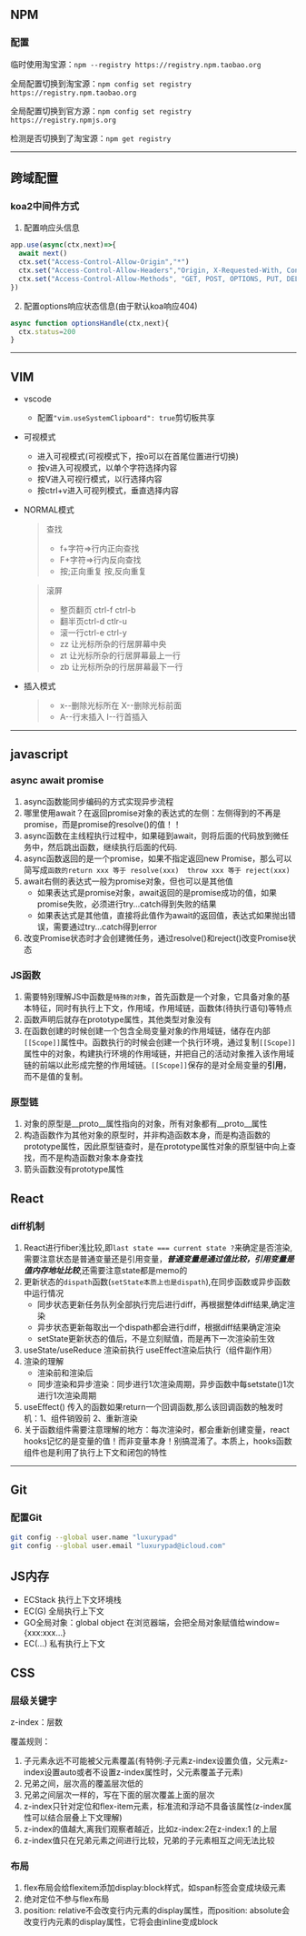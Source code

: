 ## NPM
### 配置
临时使用淘宝源：`npm --registry https://registry.npm.taobao.org`

全局配置切换到淘宝源：`npm config set registry https://registry.npm.taobao.org`   

全局配置切换到官方源：`npm config set registry https://registry.npmjs.org`  

检测是否切换到了淘宝源：`npm get registry`  

***

## 跨域配置
### koa2中间件方式
1. 配置响应头信息
```js
app.use(async(ctx,next)=>{
  await next()
  ctx.set("Access-Control-Allow-Origin","*")
  ctx.set("Access-Control-Allow-Headers","Origin, X-Requested-With, Content-Type, Accept,Authorization")
  ctx.set("Access-Control-Allow-Methods", "GET, POST, OPTIONS, PUT, DELETE,PATCH")
})
```
2. 配置options响应状态信息(由于默认koa响应404)
```js
async function optionsHandle(ctx,next){
  ctx.status=200
}
```

***

## VIM
* vscode
  * 配置`"vim.useSystemClipboard": true`剪切板共享
* 可视模式
  * 进入可视模式(可视模式下，按o可以在首尾位置进行切换) 
  * 按v进入可视模式，以单个字符选择内容
  * 按V进入可视行模式，以行选择内容
  * 按ctrl+v进入可视列模式，垂直选择内容
* NORMAL模式
  >查找
  >* f+字符=>行内正向查找  
  >* F+字符=>行内反向查找  
  >* 按;正向重复  按,反向重复

  >滚屏
  >* 整页翻页 ctrl-f ctrl-b  
  >* 翻半页ctrl-d ctlr-u   
  >* 滚一行ctrl-e ctrl-y
  >* zz 让光标所杂的行居屏幕中央    
  >* zt 让光标所杂的行居屏幕最上一行  
  >* zb 让光标所杂的行居屏幕最下一行  
* 插入模式
  >* x--删除光标所在  X--删除光标前面
  >* A--行末插入    I--行首插入

***

## javascript
### async await promise
1. async函数能同步编码的方式实现异步流程
2. 哪里使用await？在返回promise对象的表达式的左侧：左侧得到的不再是promise，而是promise的resolve()的值！！
3. async函数在主线程执行过程中，如果碰到await，则将后面的代码放到微任务中，然后跳出函数，继续执行后面的代码. 
5. async函数返回的是一个promise，如果不指定返回new Promise，那么可以简写成`函数的return xxx 等于 resolve(xxx)  throw xxx 等于 reject(xxx)`
6. await右侧的表达式一般为promise对象，但也可以是其他值  
    * 如果表达式是promise对象，await返回的是promise成功的值，如果promise失败，必须进行try...catch得到失败的结果  
    * 如果表达式是其他值，直接将此值作为await的返回值，表达式如果抛出错误，需要通过try...catch得到error
7. 改变Promise状态时才会创建微任务，通过resolve()和reject()改变Promise状态
### JS函数
1. 需要特别理解JS中函数是`特殊的对象`，首先函数是一个对象，它具备对象的基本特征，同时有执行上下文，作用域，作用域链，函数体(待执行语句)等特点
2. 函数声明后就存在prototype属性，其他类型对象没有
3. 在函数创建的时候创建一个包含全局变量对象的作用域链，储存在内部`[[Scope]]`属性中。函数执行的时候会创建一个执行环境，通过复制`[[Scope]]`属性中的对象，构建执行环境的作用域链，并把自己的活动对象推入该作用域链的前端以此形成完整的作用域链。`[[Scope]]`保存的是对全局变量的**引用**，而不是值的复制。
### 原型链
1. 对象的原型是__proto__属性指向的对象，所有对象都有__proto__属性
2. 构造函数作为其他对象的原型时，并非构造函数本身，而是构造函数的prototype属性，因此原型链查时，是在prototype属性对象的原型链中向上查找，而不是构造函数对象本身查找
3. 箭头函数没有prototype属性

## React
### diff机制
1. React进行fiber浅比较,即`last state === current state ?`来确定是否渲染,需要注意状态是普通变量还是引用变量，***普通变量是通过值比较，引用变量是值内存地址比较***,还需要注意state都是memo的
2. 更新状态的`dispath`函数(`setState本质上也是dispath`),在同步函数或异步函数中运行情况  
    * 同步状态更新任务队列全部执行完后进行diff，再根据整体diff结果,确定渲染  
    * 异步状态更新每取出一个dispath都会进行diff，根据diff结果确定渲染
    * setState更新状态的值后，不是立刻赋值，而是再下一次渲染前生效
3. useState/useReduce 渲染前执行 useEffect渲染后执行（组件副作用）
4. 渲染的理解
    * 渲染前和渲染后 
    * 同步渲染和异步渲染：同步进行1次渲染周期，异步函数中每setstate()1次进行1次渲染周期
5. useEffect() 传入的函数如果return一个回调函数,那么该回调函数的触发时机：1、组件销毁前 2、重新渲染
6. 关于函数组件需要注意理解的地方：每次渲染时，都会重新创建变量，react hooks记忆的是变量的值！而非变量本身！别搞混淆了。本质上，hooks函数组件也是利用了执行上下文和闭包的特性

    
***

## Git
### 配置Git
```bash
git config --global user.name "luxurypad"
git config --global user.email "luxurypad@icloud.com"
```

## JS内存
* ECStack 执行上下文环境栈
* EC(G) 全局执行上下文
* GO全局对象：global object 在浏览器端，会把全局对象赋值给window={xxx:xxx...}
* EC(...) 私有执行上下文

## CSS
### 层级关键字
z-index：层数

覆盖规则：

1. 子元素永远不可能被父元素覆盖(有特例:子元素z-index设置负值，父元素z-index设置auto或者不设置z-index属性时，父元素覆盖子元素)
2. 兄弟之间，层次高的覆盖层次低的
3. 兄弟之间层次一样的，写在下面的层次覆盖上面的层次
4. z-index只针对定位和flex-item元素，标准流和浮动不具备该属性(z-index属性可以结合层叠上下文理解)
5. z-index的值越大,离我们观察者越近，比如z-index:2在z-index:1 的上层
6. z-index值只在兄弟元素之间进行比较，兄弟的子元素相互之间无法比较

### 布局
1. flex布局会给flexitem添加display:block样式，如span标签会变成块级元素
2. 绝对定位不参与flex布局
3. position: relative不会改变行内元素的display属性，而position: absolute会改变行内元素的display属性，它将会由inline变成block
